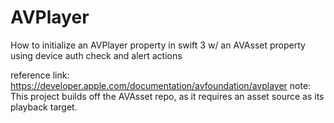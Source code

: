 # AVPlayer


How to initialize an AVPlayer property in swift 3 w/ an AVAsset property using device auth check and alert actions

reference link: https://developer.apple.com/documentation/avfoundation/avplayer
note: This project builds off the AVAsset repo, as it requires an asset source as its playback target.


